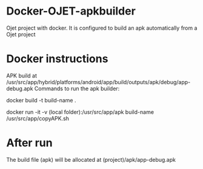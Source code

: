 # Docker-OJET-apkbuilder
Ojet project with docker. It is configured to build an apk automatically from a Ojet project


# Docker instructions
APK build at /usr/src/app/hybrid/platforms/android/app/build/outputs/apk/debug/app-debug.apk
Commands to run the apk builder:

docker build -t build-name .

docker run -it -v (local folder):/usr/src/app/apk build-name /usr/src/app/copyAPK.sh

# After run
The build file (apk) will be allocated at (project)/apk/app-debug.apk
